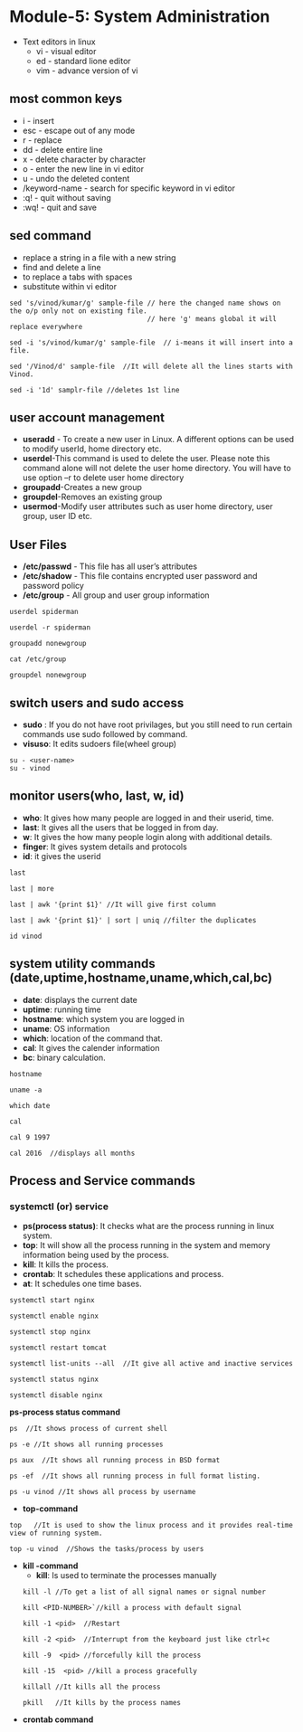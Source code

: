 # Module-5: System Administration
* Text editors in linux
  * vi - visual editor
  * ed - standard lione editor
  * vim - advance version of vi
## most common keys
  * i - insert
  * esc - escape out of any mode
  * r - replace
  * dd - delete entire line
  * x - delete character by character
  * o - enter the new line in vi editor
  * u - undo the deleted content
  * /keyword-name - search for specific keyword in vi editor
  * :q! - quit without saving
  * :wq! - quit and save
## sed command
* replace a string in a file with a new string
* find and delete a line
* to replace a tabs with spaces
* substitute within vi editor

```
sed 's/vinod/kumar/g' sample-file // here the changed name shows on the o/p only not on existing file.
                                  // here 'g' means global it will replace everywhere
```
```
sed -i 's/vinod/kumar/g' sample-file  // i-means it will insert into a file.
```
```
sed '/Vinod/d' sample-file  //It will delete all the lines starts with Vinod.
```
```
sed -i '1d' samplr-file //deletes 1st line
```
## user account management
* **useradd** - To create a new user in Linux. A different options can be used to modify userId, home directory etc.
* **userdel**-This command is used to delete the user. Please note this command alone will not delete the user home directory. You will have to use option –r to delete user home directory
* **groupadd**-Creates a new group
* **groupdel**-Removes an existing group
* **usermod**-Modify user attributes such as user home directory, user group, user ID etc.

## User Files
* **/etc/passwd** - This file has all user’s attributes
* **/etc/shadow** - This file contains encrypted user password and password policy
* **/etc/group** - All group and user group information

```
userdel spiderman
```
```
userdel -r spiderman
```
```
groupadd nonewgroup
```
```
cat /etc/group
```
```
groupdel nonewgroup
```
## switch users and sudo access
* **sudo** : If you do not have root privilages, but you still need to run certain commands use sudo followed by command.
* **visuso**: It edits sudoers file(wheel group)
```
su - <user-name>
su - vinod
```
## monitor users(who, last, w, id)
* **who**: It gives how many people are logged in and their userid, time.
* **last**: It gives all the users that be logged in from day.
* **w**: It gives the how many people login along with additional details.
* **finger**: It gives system details and protocols
* **id**: it gives the userid
```
last
```
```
last | more
```
```
last | awk '{print $1}' //It will give first column
```
```
last | awk '{print $1}' | sort | uniq //filter the duplicates
```
```
id vinod
```
## system utility commands (date,uptime,hostname,uname,which,cal,bc)
* **date**: displays the current date
* **uptime**: running time
* **hostname**: which system you are logged in
* **uname**: OS information
* **which**: location of the command that.
* **cal**: It gives the calender information
* **bc**: binary calculation.
```
hostname
```
```
uname -a
```
```
which date
```
```
cal
```
```
cal 9 1997
```
```
cal 2016  //displays all months
```
## Process and Service commands
### systemctl (or) service
* **ps(process status)**: It checks what are the process running in linux system.
* **top**: It will show all the process running in the system       and memory information being used by the process.
* **kill**: It kills the process.
* **crontab**: It schedules these applications and process.
* **at**: It schedules one time bases.
```
systemctl start nginx
```
```
systemctl enable nginx
```
```
systemctl stop nginx
```
```
systemctl restart tomcat
```
```
systemctl list-units --all  //It give all active and inactive services
```
```
systemctl status nginx
```
```
systemctl disable nginx
```
**ps-process status command**
```
ps  //It shows process of current shell
```
```
ps -e //It shows all running processes
```
```
ps aux  //It shows all running process in BSD format
```
```
ps -ef  //It shows all running process in full format listing.
```
```
ps -u vinod //It shows all process by username
```
* **top-command**
```
top   //It is used to show the linux process and it provides real-time view of running system.
```
```
top -u vinod  //Shows the tasks/process by users
```
* **kill -command**
  * **kill**: Is used to terminate the processes manually
  ```
  kill -l //To get a list of all signal names or signal number
  ```
  ```
  kill <PID-NUMBER>`//kill a process with default signal
  ```
  ```
  kill -1 <pid>  //Restart
  ```
  ```
  kill -2 <pid>  //Interrupt from the keyboard just like ctrl+c
  ```
  ```
  kill -9  <pid> //forcefully kill the process
  ```
  ```
  kill -15  <pid> //kill a process gracefully
  ```
  ```
  killall //It kills all the process
  ```
  ```
  pkill   //It kills by the process names
  ```
 * **crontab command**

